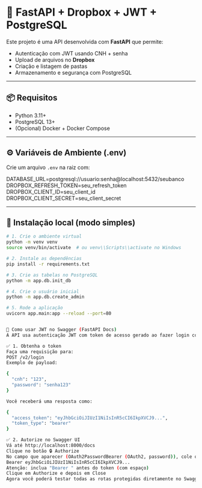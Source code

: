 # 🚀 FastAPI + Dropbox + JWT + PostgreSQL

Este projeto é uma API desenvolvida com **FastAPI** que permite:

- Autenticação com JWT usando CNH + senha
- Upload de arquivos no **Dropbox**
- Criação e listagem de pastas
- Armazenamento e segurança com PostgreSQL

---

## 📦 Requisitos

- Python 3.11+
- PostgreSQL 13+
- (Opcional) Docker + Docker Compose

---

## ⚙️ Variáveis de Ambiente (.env)

Crie um arquivo `.env` na raiz com:

DATABASE_URL=postgresql://usuario:senha@localhost:5432/seubanco 
DROPBOX_REFRESH_TOKEN=seu_refresh_token 
DROPBOX_CLIENT_ID=seu_client_id 
DROPBOX_CLIENT_SECRET=seu_client_secret

---

## 🧪 Instalação local (modo simples)

```bash
# 1. Crie o ambiente virtual
python -m venv venv
source venv/bin/activate  # ou venv\\Scripts\\activate no Windows

# 2. Instale as dependências
pip install -r requirements.txt

# 3. Crie as tabelas no PostgreSQL
python -m app.db.init_db

# 4. Crie o usuário inicial
python -m app.db.create_admin

# 5. Rode a aplicação
uvicorn app.main:app --reload --port=80


🔐 Como usar JWT no Swagger (FastAPI Docs)
A API usa autenticação JWT com token de acesso gerado ao fazer login com CNH e senha.

✅ 1. Obtenha o token
Faça uma requisição para:
POST /v2/login
Exemplo de payload:

{
  "cnh": "123",
  "password": "senha123"
}

Você receberá uma resposta como:

{
  "access_token": "eyJhbGciOiJIUzI1NiIsInR5cCI6IkpXVCJ9...",
  "token_type": "bearer"
}

✅ 2. Autorize no Swagger UI
Vá até http://localhost:8000/docs
Clique no botão 🔒 Authorize
No campo que aparecer (OAuth2PasswordBearer (OAuth2, password)), cole o token assim:
Bearer eyJhbGciOiJIUzI1NiIsInR5cCI6IkpXVCJ9...
Atenção: inclua "Bearer " antes do token (com espaço)
Clique em Authorize e depois em Close
Agora você poderá testar todas as rotas protegidas diretamente no Swagger.

